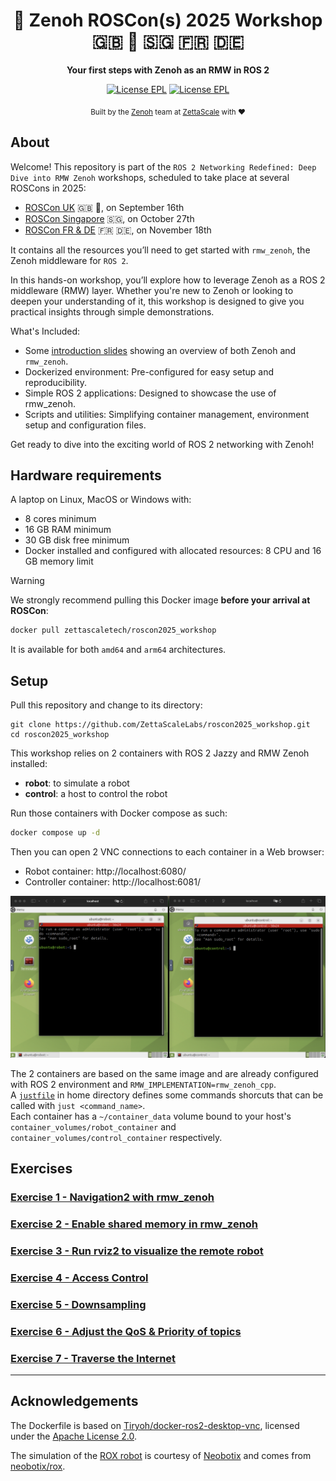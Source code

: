 <div align="center">

  <h1>🐲 Zenoh ROSCon(s) 2025 Workshop 🇬🇧 🏴󠁧󠁢󠁳󠁣󠁴󠁿 🇸🇬 🇫🇷 🇩🇪 </h1>

  <p>
    <strong> Your first steps with Zenoh as an RMW in ROS 2 </strong>
  </p>

  <p>
    <a href="https://choosealicense.com/licenses/epl-2.0/"><img alt="License EPL" src="https://img.shields.io/badge/License-EPL%202.0-blue"/></a>
    <a href="https://opensource.org/licenses/Apache-2.0"><img alt="License EPL" src="https://img.shields.io/badge/License-Apache%202.0-blue.svg"/></a>
  </p>

<sub>Built by the <a href="https://zenoh.io">Zenoh</a> team at <a href="https://www.zettascale.tech">ZettaScale</a> with ❤️</sub>
</div>

## About

Welcome! This repository is part of the `ROS 2 Networking Redefined: Deep Dive into RMW Zenoh` workshops, scheduled to take place at several ROSCons in 2025:

* [ROSCon UK](https://roscon.org.uk/2025/) 🇬🇧 🏴󠁧󠁢󠁳󠁣󠁴󠁿, on September 16th
* [ROSCon Singapore](https://roscon.ros.org/2025/) 🇸🇬, on October 27th
* [ROSCon FR & DE](https://roscon.ros.org/fr/2025/) 🇫🇷 🇩🇪, on November 18th

It contains all the resources you’ll need to get started with `rmw_zenoh`, the Zenoh middleware for `ROS 2`.

In this hands-on workshop, you’ll explore how to leverage Zenoh as a ROS 2 middleware (RMW) layer. Whether you're new to Zenoh or looking to deepen your understanding of it, this workshop is designed to give you practical insights through simple demonstrations.

What's Included:

* Some [introduction slides](Introduction_slides.pdf) showing an overview of both Zenoh and `rmw_zenoh`.
* Dockerized environment: Pre-configured for easy setup and reproducibility.
* Simple ROS 2 applications: Designed to showcase the use of rmw_zenoh.
* Scripts and utilities: Simplifying container management, environment setup and configuration files.

Get ready to dive into the exciting world of ROS 2 networking with Zenoh!

## Hardware requirements

A laptop on Linux, MacOS or Windows with:

* 8 cores minimum
* 16 GB RAM minimum
* 30 GB disk free minimum
* Docker installed and configured with allocated resources: 8 CPU and 16 GB memory limit

> [!warning]
>
> We strongly recommend pulling this Docker image **before your arrival at ROSCon**:
> ```bash
> docker pull zettascaletech/roscon2025_workshop
> ```
> It is available for both `amd64` and `arm64` architectures.

## Setup

Pull this repository and change to its directory:

```log
git clone https://github.com/ZettaScaleLabs/roscon2025_workshop.git
cd roscon2025_workshop
```

This workshop relies on 2 containers with ROS 2 Jazzy and RMW Zenoh installed:

* **robot**: to simulate a robot
* **control**: a host to control the robot

Run those containers with Docker compose as such:

```bash
docker compose up -d
```

Then you can open 2 VNC connections to each container in a Web browser:

* Robot container: http://localhost:6080/
* Controller container: http://localhost:6081/

![Initial setup with 2 browsers](exercises/images/initial_setup.png)

The 2 containers are based on the same image and are already configured with ROS 2 environment and `RMW_IMPLEMENTATION=rmw_zenoh_cpp`.  
A [`justfile`](docker/justfile) in home directory defines some commands shorcuts that can be called with `just <command_name>`.  
Each container has a `~/container_data` volume bound to your host's `container_volumes/robot_container` and `container_volumes/control_container` respectively.


## Exercises

### [Exercise 1 - Navigation2 with rmw_zenoh](exercises/ex-1.md)

### [Exercise 2 - Enable shared memory in rmw_zenoh](exercises/ex-2.md)

### [Exercise 3 - Run rviz2 to visualize the remote robot](exercises/ex-3.md)

### [Exercise 4 - Access Control](exercises/ex-4.md)

### [Exercise 5 - Downsampling](exercises/ex-5.md)

### [Exercise 6 - Adjust the QoS & Priority of topics](exercises/ex-6.md)

### [Exercise 7 - Traverse the Internet](exercises/ex-7.md)

---

## Acknowledgements

The Dockerfile is based on [Tiryoh/docker-ros2-desktop-vnc](https://github.com/Tiryoh/docker-ros2-desktop-vnc), licensed under the [Apache License 2.0](https://github.com/Tiryoh/docker-ros2-desktop-vnc/blob/c131213eadd7f4f694b94bab349fb287c1daeb11/LICENSE).

The simulation of the [ROX robot](https://www.neobotix-robots.com/products/mobile-robots/mobile-robot-rox) is courtesy of [Neobotix](https://www.neobotix-robots.com/) and comes from [neobotix/rox](https://github.com/neobotix/rox).
